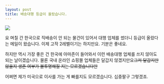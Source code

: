 ```yaml
---
layout: post
title: 배송대행 등급이 올랐습니다.
---
```


![](http://d.pr/i/B6ZIeS+)

요 며칠 간 한국으로 직배송이 안 되는 물건이 있어서 대행 업체를 썼더니 등급이 올랐다는 메일이 왔습니다. 이제 고작 2레벨이기는 하지만요. 기분은 좋네요.

하지만 역시 가장 좋은 건 한국에 아마존이 들어와서 이런 배송대행 업체를 쓰지 않아도 되는 날이겠습니다. 물론 국내 온라인 쇼핑몰 업체들은 달갑지 않겠지만요~~그저 달갑지만 않을지 생존 여부가 불투명해질 지는 모르겠습니다만~~

어쩌면 제가 미국으로 이사를 가는 게 빠를지도 모르겠습니다. 십중팔구 그렇겠죠.